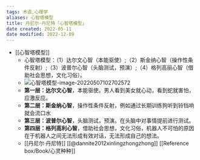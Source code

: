 ```yaml
---
tags: 术语,心理学
aliases: 心智塔模型
title: 丹尼尔·丹尼特「心智塔模型」
date created: 2022-05-11
date modified: 2022-12-09
---
```


- [[心智塔模型]]
	 - 心智塔模型：（1）达尔文心智（本能驱使）;（2）斯金纳心智（操作性条件反射）;（3）波普尔心智（头脑测试，预演）;（4）格列高丽心智（借助社会思想，文化习俗）。
	 - ![心智塔模型-image-20220507102702572](https://xxpic.oss-cn-qingdao.aliyuncs.com/pic/image-20220507102702572.png)
	 - **第一层：达尔文心智**，本能驱使。男人看到美女就心动，看到蛇就害怕，应激反应。
	 - **第二层：斯金纳心智**，操作性条件反射，例如通过长期训练狗听到铃铛响就会流口水
	 - **第三层：波普尔心智**，头脑测试，预演。在头脑中对事情提前进行测试。
	 - **第四层：格列高利心智**，借助社会思想，文化习俗，机器人不可怕的原因在于机器人之间无法形成有效对话，无法形成自己的想法。
	 - [[丹尼尔·丹尼特]] [[@dannite2012xinlingzhongzhong]] [[Reference box/Book/心灵种种]]
